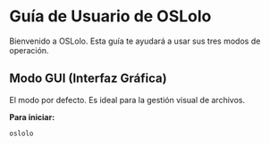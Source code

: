 # Guía de Usuario de OSLolo

Bienvenido a OSLolo. Esta guía te ayudará a usar sus tres modos de operación.

## Modo GUI (Interfaz Gráfica)
El modo por defecto. Es ideal para la gestión visual de archivos.

**Para iniciar:**
```sh
oslolo

